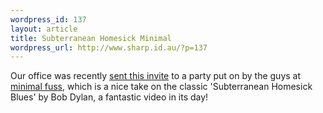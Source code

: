 ```yaml
--- 
wordpress_id: 137
layout: article
title: Subterranean Homesick Minimal
wordpress_url: http://www.sharp.id.au/?p=137
---
```

Our office was recently <a href="http://youtube.com/watch?v=BfNpIIKSzCE">sent this invite</a> to a party put on by the guys at <a href="http://www.myspace.com/minimalfuss">minimal fuss</a>, which is a nice take on the classic 'Subterranean Homesick Blues' by Bob Dylan, a fantastic video in its day!
